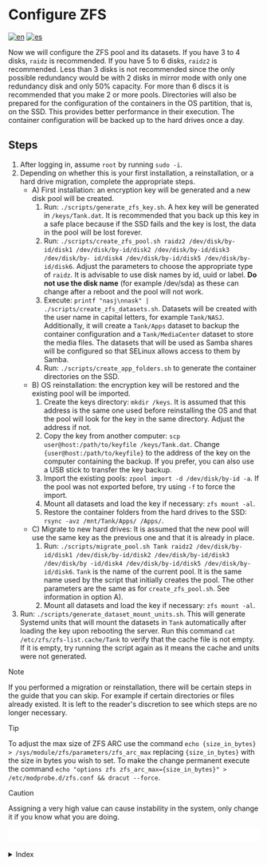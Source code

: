 # Configure ZFS

[![en](https://img.shields.io/badge/lang-en-blue.svg)](Configure%20zfs.md)
[![es](https://img.shields.io/badge/lang-es-blue.svg)](Configure%20zfs.es.md)

Now we will configure the ZFS pool and its datasets. If you have 3 to 4 disks, `raidz` is recommended. If you have 5 to 6 disks, `raidz2` is recommended. Less than 3 disks is not recommended since the only possible redundancy would be with 2 disks in mirror mode with only one redundancy disk and only 50% capacity. For more than 6 discs it is recommended that you make 2 or more pools. Directories will also be prepared for the configuration of the containers in the OS partition, that is, on the SSD. This provides better performance in their execution. The container configuration will be backed up to the hard drives once a day.

## Steps

1. After logging in, assume `root` by running `sudo -i`.
2. Depending on whether this is your first installation, a reinstallation, or a hard drive migration, complete the appropriate steps.
    - A) First installation: an encryption key will be generated and a new disk pool will be created.
        1. Run: `./scripts/generate_zfs_key.sh`. A hex key will be generated in `/keys/Tank.dat`. It is recommended that you back up this key in a safe place because if the SSD fails and the key is lost, the data in the pool will be lost forever.
        2. Run: `./scripts/create_zfs_pool.sh raidz2 /dev/disk/by-id/disk1 /dev/disk/by-id/disk2 /dev/disk/by-id/disk3 /dev/disk/by- id/disk4 /dev/disk/by-id/disk5 /dev/disk/by-id/disk6`. Adjust the parameters to choose the appropriate type of `raidz`. It is advisable to use disk names by id, uuid or label. **Do not use the disk name** (for example /dev/sda) as these can change after a reboot and the pool will not work.
        3. Execute: `printf "nasj\nnask" | ./scripts/create_zfs_datasets.sh`. Datasets will be created with the user name in capital letters, for example `Tank/NASJ`. Additionally, it will create a `Tank/Apps` dataset to backup the container configuration and a `Tank/MediaCenter` dataset to store the media files. The datasets that will be used as Samba shares will be configured so that SELinux allows access to them by Samba.
        4. Run: `./scripts/create_app_folders.sh` to generate the container directories on the SSD.
    - B) OS reinstallation: the encryption key will be restored and the existing pool will be imported.
        1. Create the keys directory: `mkdir /keys`. It is assumed that this address is the same one used before reinstalling the OS and that the pool will look for the key in the same directory. Adjust the address if not.
        2. Copy the key from another computer: `scp user@host:/path/to/keyfile /keys/Tank.dat`. Change `{user@host:/path/to/keyfile}` to the address of the key on the computer containing the backup. If you prefer, you can also use a USB stick to transfer the key backup.
        3. Import the existing pools: `zpool import -d /dev/disk/by-id -a`. If the pool was not exported before, try using `-f` to force the import.
        4. Mount all datasets and load the key if necessary: `zfs mount -al`.
        5. Restore the container folders from the hard drives to the SSD: `rsync -avz /mnt/Tank/Apps/ /Apps/`.
    - C) Migrate to new hard drives: It is assumed that the new pool will use the same key as the previous one and that it is already in place.
        1. Run: `./scripts/migrate_pool.sh Tank raidz2 /dev/disk/by-id/disk1 /dev/disk/by-id/disk2 /dev/disk/by-id/disk3 /dev/disk/by -id/disk4 /dev/disk/by-id/disk5 /dev/disk/by-id/disk6`. `Tank` is the name of the current pool. It is the same name used by the script that initially creates the pool. The other parameters are the same as for `create_zfs_pool.sh`. See information in option A).
        2. Mount all datasets and load the key if necessary: `zfs mount -al`.
3. Run: `./scripts/generate_dataset_mount_units.sh`. This will generate Systemd units that will mount the datasets in `Tank` automatically after loading the key upon rebooting the server. Run this command `cat /etc/zfs/zfs-list.cache/Tank` to verify that the cache file is not empty. If it is empty, try running the script again as it means the cache and units were not generated.

> [!NOTE]
> If you performed a migration or reinstallation, there will be certain steps in the guide that you can skip. For example if certain directories or files already existed. It is left to the reader's discretion to see which steps are no longer necessary.

> [!TIP]
> To adjust the max size of ZFS ARC use the command `echo {size_in_bytes} > /sys/module/zfs/parameters/zfs_arc_max` replacing `{size_in_bytes}` with the size in bytes you wish to set. To make the change permanent execute the command `echo "options zfs zfs_arc_max={size_in_bytes}" > /etc/modprobe.d/zfs.conf && dracut --force`.

> [!Caution]
> Assigning a very high value can cause instability in the system, only change it if you know what you are doing.

[<img width="50%" src="buttons/prev-Install zfs.svg" alt="Install ZFS">](Install%20zfs.md)[<img width="50%" src="buttons/next-Configure hosts network.svg" alt="Configure host's network">](Configure%20hosts%20network.md)

<details><summary>Index</summary>

1. [Objective](Objective.md)
2. [Motivation](Motivation.md)
3. [Features](Features.md)
4. [Design and justification](Design%20and%20justification.md)
5. [Minimum prerequisites](Minimum%20prerequisites.md)
6. [Guide](Guide.md)
    1. [Install Fedora Server](Install%20fedora%20server.md)
    2. [Configure Secure Boot](Configure%20secure%20boot.md)
    3. [Install and configure Zsh (Optional)](Install%20and%20configure%20zsh%20optional.md)
    4. [Configure users](Configure%20users.md)
    5. [Install ZFS](Install%20zfs.md)
    6. [Configure ZFS](Configure%20zfs.md)
    7. [Configure host's network](Configure%20hosts%20network.md)
    8. [Configure shares](Configure%20shares.md)
    9. [Register DDNS](Register%20ddns.md)
    10. [Install Docker](Install%20docker.md)
    11. [Create Docker stack](Create%20docker%20stack.md)
    12. [Configure applications](Configure%20applications.md)
    13. [Configure scheduled tasks](Configure%20scheduled%20tasks.md)
    14. [Configure public external traffic](Configure%20public%20external%20traffic.md)
    15. [Configure private external traffic](Configure%20private%20external%20traffic.md)
    16. [Install Cockpit](Install%20cockpit.md)
7. [Glossary](Glossary.md)

</details>
